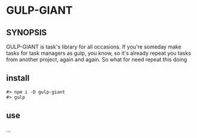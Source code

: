 # GULP-GIANT
## SYNOPSIS
GULP-GIANT is task's library for all occasions. 
If you're someday make tasks for task managers as gulp, you know, so it's already repeat you tasks from another project, again and again. So what for need repeat this doing 
## install

```
#> npm i -D gulp-giant
#> gulp
```

## use

...